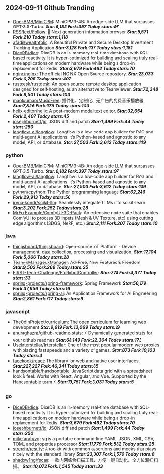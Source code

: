 ## 2024-09-11 Github Trending

### 
* [OpenBMB/MiniCPM](https://github.com/OpenBMB/MiniCPM): MiniCPM3-4B: An edge-side LLM that surpasses GPT-3.5-Turbo. ***Star:6,182 Fork:397 Today stars:97***
* [RSSNext/Follow](https://github.com/RSSNext/Follow): 🧡 Next generation information browser ***Star:5,571 Fork:210 Today stars:1,118***
* [afadil/wealthfolio](https://github.com/afadil/wealthfolio): A Beautiful Private and Secure Desktop Investment Tracking Application ***Star:3,128 Fork:137 Today stars:1,181***
* [DiceDB/dice](https://github.com/DiceDB/dice): DiceDB is an in-memory real-time database with SQL-based reactivity. It is hyper-optimized for building and scaling truly real-time applications on modern hardware while being a drop-in replacement for Redis. ***Star:3,679 Fork:462 Today stars:70***
* [nginx/nginx](https://github.com/nginx/nginx): The official NGINX Open Source repository. ***Star:23,033 Fork:6,795 Today stars:407***
* [rustdesk/rustdesk](https://github.com/rustdesk/rustdesk): An open-source remote desktop application designed for self-hosting, as an alternative to TeamViewer. ***Star:72,348 Fork:8,501 Today stars:103***
* [maotoumao/MusicFree](https://github.com/maotoumao/MusicFree): 插件化、定制化、无广告的免费音乐播放器 ***Star:7,826 Fork:579 Today stars:103***
* [helix-editor/helix](https://github.com/helix-editor/helix): A post-modern modal text editor. ***Star:32,654 Fork:2,407 Today stars:45***
* [josephburnett/jd](https://github.com/josephburnett/jd): JSON diff and patch ***Star:1,499 Fork:44 Today stars:250***
* [langflow-ai/langflow](https://github.com/langflow-ai/langflow): Langflow is a low-code app builder for RAG and multi-agent AI applications. It’s Python-based and agnostic to any model, API, or database. ***Star:27,503 Fork:3,612 Today stars:149***

### python
* [OpenBMB/MiniCPM](https://github.com/OpenBMB/MiniCPM): MiniCPM3-4B: An edge-side LLM that surpasses GPT-3.5-Turbo. ***Star:6,182 Fork:397 Today stars:97***
* [langflow-ai/langflow](https://github.com/langflow-ai/langflow): Langflow is a low-code app builder for RAG and multi-agent AI applications. It’s Python-based and agnostic to any model, API, or database. ***Star:27,503 Fork:3,612 Today stars:149***
* [python/cpython](https://github.com/python/cpython): The Python programming language ***Star:62,246 Fork:29,913 Today stars:50***
* [iryna-kondr/scikit-llm](https://github.com/iryna-kondr/scikit-llm): Seamlessly integrate LLMs into scikit-learn. ***Star:3,202 Fork:252 Today stars:28***
* [MrForExample/ComfyUI-3D-Pack](https://github.com/MrForExample/ComfyUI-3D-Pack): An extensive node suite that enables ComfyUI to process 3D inputs (Mesh & UV Texture, etc) using cutting edge algorithms (3DGS, NeRF, etc.) ***Star:2,111 Fork:207 Today stars:10***

### java
* [thingsboard/thingsboard](https://github.com/thingsboard/thingsboard): Open-source IoT Platform - Device management, data collection, processing and visualization. ***Star:17,104 Fork:5,066 Today stars:28***
* [Team-xManager/xManager](https://github.com/Team-xManager/xManager): Ad-Free, New Features & Freedom ***Star:9,502 Fork:269 Today stars:25***
* [FIRST-Tech-Challenge/FtcRobotController](https://github.com/FIRST-Tech-Challenge/FtcRobotController):  ***Star:778 Fork:4,377 Today stars:33***
* [spring-projects/spring-framework](https://github.com/spring-projects/spring-framework): Spring Framework ***Star:56,179 Fork:37,956 Today stars:16***
* [spring-projects/spring-ai](https://github.com/spring-projects/spring-ai): An Application Framework for AI Engineering ***Star:2,861 Fork:717 Today stars:9***

### javascript
* [TheOdinProject/curriculum](https://github.com/TheOdinProject/curriculum): The open curriculum for learning web development ***Star:9,619 Fork:13,069 Today stars:19***
* [anuraghazra/github-readme-stats](https://github.com/anuraghazra/github-readme-stats): ⚡ Dynamically generated stats for your github readmes ***Star:68,149 Fork:22,304 Today stars:173***
* [UseInterstellar/Interstellar](https://github.com/UseInterstellar/Interstellar): One of the most popular modern web proxies with blazing fast speeds and a variety of games. ***Star:873 Fork:10,103 Today stars:4***
* [facebook/react](https://github.com/facebook/react): The library for web and native user interfaces. ***Star:227,227 Fork:46,341 Today stars:65***
* [handsontable/handsontable](https://github.com/handsontable/handsontable): JavaScript data grid with a spreadsheet look & feel. Works with React, Angular, and Vue. Supported by the Handsontable team ⚡ ***Star:19,751 Fork:3,031 Today stars:5***

### go
* [DiceDB/dice](https://github.com/DiceDB/dice): DiceDB is an in-memory real-time database with SQL-based reactivity. It is hyper-optimized for building and scaling truly real-time applications on modern hardware while being a drop-in replacement for Redis. ***Star:3,679 Fork:462 Today stars:70***
* [josephburnett/jd](https://github.com/josephburnett/jd): JSON diff and patch ***Star:1,499 Fork:44 Today stars:250***
* [mikefarah/yq](https://github.com/mikefarah/yq): yq is a portable command-line YAML, JSON, XML, CSV, TOML and properties processor ***Star:11,779 Fork:582 Today stars:25***
* [stretchr/testify](https://github.com/stretchr/testify): A toolkit with common assertions and mocks that plays nicely with the standard library ***Star:23,007 Fork:1,579 Today stars:8***
* [shadow1ng/fscan](https://github.com/shadow1ng/fscan): 一款内网综合扫描工具，方便一键自动化、全方位漏扫扫描。 ***Star:10,072 Fork:1,545 Today stars:33***

